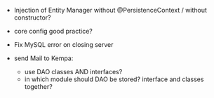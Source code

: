 - Injection of Entity Manager without @PersistenceContext / without constructor?
- core config good practice?
- Fix MySQL error on closing server

- send Mail to Kempa:
    - use DAO classes AND interfaces?
    - in which module should DAO be stored? interface and classes together?